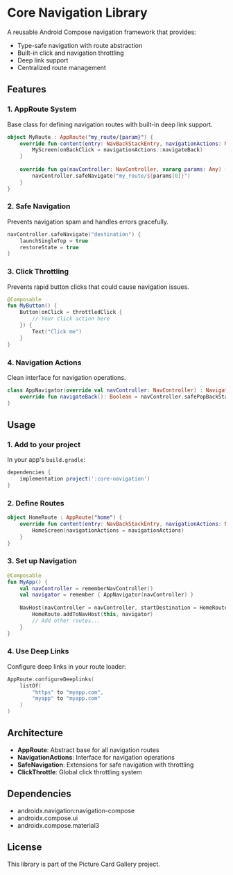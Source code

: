 # Core Navigation Library

A reusable Android Compose navigation framework that provides:

- Type-safe navigation with route abstraction
- Built-in click and navigation throttling
- Deep link support
- Centralized route management

## Features

### 1. AppRoute System
Base class for defining navigation routes with built-in deep link support.

```kotlin
object MyRoute : AppRoute("my_route/{param}") {
    override fun content(entry: NavBackStackEntry, navigationActions: NavigationActions): @Composable () -> Unit = {
        MyScreen(onBackClick = navigationActions::navigateBack)
    }
    
    override fun go(navController: NavController, vararg params: Any) {
        navController.safeNavigate("my_route/${params[0]}")
    }
}
```

### 2. Safe Navigation
Prevents navigation spam and handles errors gracefully.

```kotlin
navController.safeNavigate("destination") {
    launchSingleTop = true
    restoreState = true
}
```

### 3. Click Throttling
Prevents rapid button clicks that could cause navigation issues.

```kotlin
@Composable
fun MyButton() {
    Button(onClick = throttledClick { 
        // Your click action here
    }) {
        Text("Click me")
    }
}
```

### 4. Navigation Actions
Clean interface for navigation operations.

```kotlin
class AppNavigator(override val navController: NavController) : NavigationActions {
    override fun navigateBack(): Boolean = navController.safePopBackStack()
}
```

## Usage

### 1. Add to your project

In your app's `build.gradle`:
```gradle
dependencies {
    implementation project(':core-navigation')
}
```

### 2. Define Routes

```kotlin
object HomeRoute : AppRoute("home") {
    override fun content(entry: NavBackStackEntry, navigationActions: NavigationActions): @Composable () -> Unit = {
        HomeScreen(navigationActions = navigationActions)
    }
}
```

### 3. Set up Navigation

```kotlin
@Composable
fun MyApp() {
    val navController = rememberNavController()
    val navigator = remember { AppNavigator(navController) }
    
    NavHost(navController = navController, startDestination = HomeRoute.route) {
        HomeRoute.addToNavHost(this, navigator)
        // Add other routes...
    }
}
```

### 4. Use Deep Links

Configure deep links in your route loader:
```kotlin
AppRoute.configureDeeplinks(
    listOf(
        "https" to "myapp.com",
        "myapp" to "myapp.com"
    )
)
```

## Architecture

- **AppRoute**: Abstract base for all navigation routes
- **NavigationActions**: Interface for navigation operations  
- **SafeNavigation**: Extensions for safe navigation with throttling
- **ClickThrottle**: Global click throttling system

## Dependencies

- androidx.navigation:navigation-compose
- androidx.compose.ui
- androidx.compose.material3

## License

This library is part of the Picture Card Gallery project.